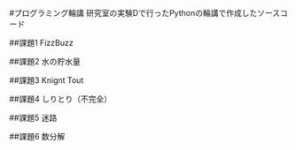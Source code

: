 #プログラミング輪講
研究室の実験Dで行ったPythonの輪講で作成したソースコード

##課題1
FizzBuzz

##課題2
水の貯水量

##課題3
Knignt Tout

##課題4
しりとり（不完全）

##課題5
迷路

##課題6
数分解
